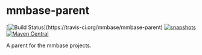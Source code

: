# mmbase-parent

[![Build Status](https://travis-ci.org/mmbase/mmbase-parent.svg?)](https://travis-ci.org/mmbase/mmbase-parent)
[![snapshots](https://img.shields.io/nexus/s/https/oss.sonatype.org/org.mmbase/mmbase-parent.svg)](https://oss.sonatype.org/content/repositories/staging/org/mmbase/mmbase-parent)
[![Maven Central](https://img.shields.io/maven-central/v/org.mmbase/mmbase-parent.svg?label=Maven%20Central)](https://search.maven.org/search?q=g:%22org.mmbase%22)

A parent for the mmbase projects.
